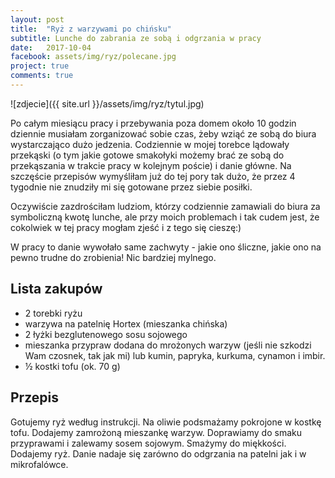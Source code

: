 ```yaml
---
layout: post
title:  "Ryż z warzywami po chińsku"
subtitle: Lunche do zabrania ze sobą i odgrzania w pracy
date:   2017-10-04
facebook: assets/img/ryz/polecane.jpg
project: true
comments: true
---
```


![zdjecie]({{ site.url }}/assets/img/ryz/tytul.jpg)

Po całym miesiącu pracy i przebywania poza domem około 10 godzin dziennie musiałam zorganizować sobie czas, żeby wziąć ze sobą do biura wystarczająco dużo jedzenia. Codziennie w mojej torebce lądowały przekąski (o tym jakie gotowe smakołyki możemy brać ze sobą do przekąszania w trakcie pracy w kolejnym poście) i danie główne. Na szczęście przepisów wymyśliłam już do tej pory tak dużo, że przez 4 tygodnie nie znudziły mi się gotowane przez siebie posiłki.

Oczywiście zazdrościłam ludziom, którzy codziennie zamawiali do biura za symboliczną kwotę lunche, ale przy moich problemach i tak cudem jest, że cokolwiek w tej pracy mogłam zjeść i z tego się cieszę:) 

W pracy to danie wywołało same zachwyty - jakie ono śliczne, jakie ono na pewno trudne do zrobienia! Nic bardziej mylnego.

## Lista zakupów

* 2 torebki ryżu
* warzywa na patelnię Hortex (mieszanka chińska)
* 2 łyżki bezglutenowego sosu sojowego
* mieszanka przypraw dodana do mrożonych warzyw (jeśli nie szkodzi Wam czosnek, tak jak mi) lub kumin, papryka, kurkuma, cynamon i imbir.
* ½ kostki tofu (ok. 70 g)

## Przepis

Gotujemy ryż według instrukcji. Na oliwie podsmażamy pokrojone w kostkę tofu. Dodajemy zamrożoną mieszankę warzyw. Doprawiamy do smaku przyprawami i zalewamy sosem sojowym. Smażymy do miękkości.
Dodajemy ryż. Danie nadaje się zarówno do odgrzania na patelni jak i w mikrofalówce.





